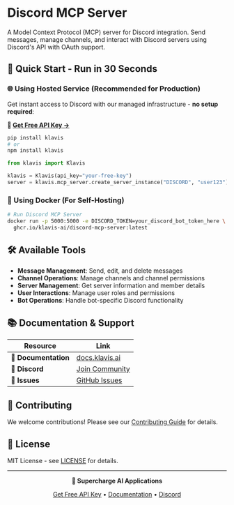 # Discord MCP Server

A Model Context Protocol (MCP) server for Discord integration. Send messages, manage channels, and interact with Discord servers using Discord's API with OAuth support.

## 🚀 Quick Start - Run in 30 Seconds

### 🌐 Using Hosted Service (Recommended for Production)

Get instant access to Discord with our managed infrastructure - **no setup required**:

**🔗 [Get Free API Key →](https://www.klavis.ai/home/api-keys)**

```bash
pip install klavis
# or
npm install klavis
```

```python
from klavis import Klavis

klavis = Klavis(api_key="your-free-key")
server = klavis.mcp_server.create_server_instance("DISCORD", "user123")
```

### 🐳 Using Docker (For Self-Hosting)

```bash
# Run Discord MCP Server
docker run -p 5000:5000 -e DISCORD_TOKEN=your_discord_bot_token_here \
  ghcr.io/klavis-ai/discord-mcp-server:latest
```

## 🛠️ Available Tools

- **Message Management**: Send, edit, and delete messages
- **Channel Operations**: Manage channels and channel permissions
- **Server Management**: Get server information and member details
- **User Interactions**: Manage user roles and permissions
- **Bot Operations**: Handle bot-specific Discord functionality

## 📚 Documentation & Support

| Resource | Link |
|----------|------|
| **📖 Documentation** | [docs.klavis.ai](https://docs.klavis.ai) |
| **💬 Discord** | [Join Community](https://discord.gg/p7TuTEcssn) |
| **🐛 Issues** | [GitHub Issues](https://github.com/klavis-ai/klavis/issues) |

## 🤝 Contributing

We welcome contributions! Please see our [Contributing Guide](../../CONTRIBUTING.md) for details.

## 📜 License

MIT License - see [LICENSE](../../LICENSE) for details.

---

<div align="center">
  <p><strong>🚀 Supercharge AI Applications </strong></p>
  <p>
    <a href="https://www.klavis.ai">Get Free API Key</a> •
    <a href="https://docs.klavis.ai">Documentation</a> •
    <a href="https://discord.gg/p7TuTEcssn">Discord</a>
  </p>
</div>